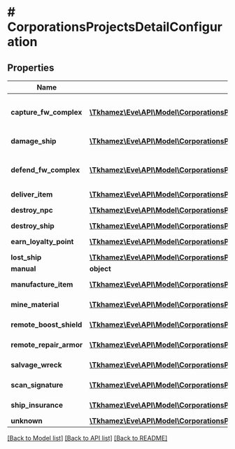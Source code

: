 # # CorporationsProjectsDetailConfiguration

## Properties

Name | Type | Description | Notes
------------ | ------------- | ------------- | -------------
**capture_fw_complex** | [**\Tkhamez\Eve\API\Model\CorporationsProjectsDetailConfigurationcapturefwcomplex**](CorporationsProjectsDetailConfigurationcapturefwcomplex.md) | Capture factional warfare complex | [optional]
**damage_ship** | [**\Tkhamez\Eve\API\Model\CorporationsProjectsDetailConfigurationdamageship**](CorporationsProjectsDetailConfigurationdamageship.md) | Damage ship | [optional]
**defend_fw_complex** | [**\Tkhamez\Eve\API\Model\CorporationsProjectsDetailConfigurationdefendfwcomplex**](CorporationsProjectsDetailConfigurationdefendfwcomplex.md) | Defend factional warfare complex | [optional]
**deliver_item** | [**\Tkhamez\Eve\API\Model\CorporationsProjectsDetailConfigurationdeliveritem**](CorporationsProjectsDetailConfigurationdeliveritem.md) | Deliver item | [optional]
**destroy_npc** | [**\Tkhamez\Eve\API\Model\CorporationsProjectsDetailConfigurationdestroynpc**](CorporationsProjectsDetailConfigurationdestroynpc.md) | Destroy NPC | [optional]
**destroy_ship** | [**\Tkhamez\Eve\API\Model\CorporationsProjectsDetailConfigurationdestroyship**](CorporationsProjectsDetailConfigurationdestroyship.md) | Destroy ship | [optional]
**earn_loyalty_point** | [**\Tkhamez\Eve\API\Model\CorporationsProjectsDetailConfigurationearnloyaltypoints**](CorporationsProjectsDetailConfigurationearnloyaltypoints.md) | Earn loyalty point | [optional]
**lost_ship** | [**\Tkhamez\Eve\API\Model\CorporationsProjectsDetailConfigurationlostship**](CorporationsProjectsDetailConfigurationlostship.md) | Lost ship | [optional]
**manual** | **object** |  | [optional]
**manufacture_item** | [**\Tkhamez\Eve\API\Model\CorporationsProjectsDetailConfigurationmanufactureitem**](CorporationsProjectsDetailConfigurationmanufactureitem.md) | Manufacture item | [optional]
**mine_material** | [**\Tkhamez\Eve\API\Model\CorporationsProjectsDetailConfigurationminematerial**](CorporationsProjectsDetailConfigurationminematerial.md) | Mine material | [optional]
**remote_boost_shield** | [**\Tkhamez\Eve\API\Model\CorporationsProjectsDetailConfigurationremoteboostshield**](CorporationsProjectsDetailConfigurationremoteboostshield.md) | Remote boost shield | [optional]
**remote_repair_armor** | [**\Tkhamez\Eve\API\Model\CorporationsProjectsDetailConfigurationremoterepairarmor**](CorporationsProjectsDetailConfigurationremoterepairarmor.md) | Remote repair armor | [optional]
**salvage_wreck** | [**\Tkhamez\Eve\API\Model\CorporationsProjectsDetailConfigurationsalvagewreck**](CorporationsProjectsDetailConfigurationsalvagewreck.md) | Salvage wreck | [optional]
**scan_signature** | [**\Tkhamez\Eve\API\Model\CorporationsProjectsDetailConfigurationscansignature**](CorporationsProjectsDetailConfigurationscansignature.md) | Scan signature | [optional]
**ship_insurance** | [**\Tkhamez\Eve\API\Model\CorporationsProjectsDetailConfigurationshipinsurance**](CorporationsProjectsDetailConfigurationshipinsurance.md) | Ship insurance | [optional]
**unknown** | [**\Tkhamez\Eve\API\Model\CorporationsProjectsDetailConfigurationunknown**](CorporationsProjectsDetailConfigurationunknown.md) | Unknown | [optional]

[[Back to Model list]](../../README.md#models) [[Back to API list]](../../README.md#endpoints) [[Back to README]](../../README.md)
